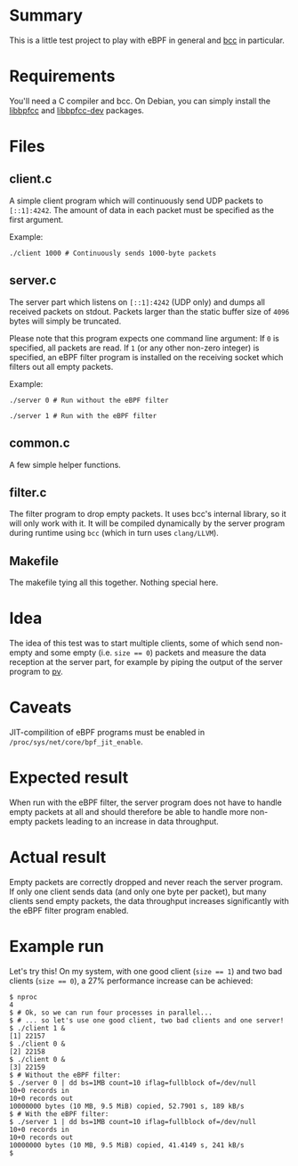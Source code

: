 # Summary

This is a little test project to play with eBPF in general and
[bcc](https://github.com/iovisor/bcc) in particular.

# Requirements

You'll need a C compiler and bcc. On Debian, you can simply install the
[libbpfcc](https://packages.debian.org/sid/libbpfcc) and
[libbpfcc-dev](https://packages.debian.org/sid/libbpfcc-dev) packages.

# Files

## client.c

A simple client program which will continuously send UDP packets to
```[::1]:4242```. The amount of data in each packet must be specified as the
first argument.

Example:

	./client 1000 # Continuously sends 1000-byte packets

## server.c

The server part which listens on ```[::1]:4242``` (UDP only) and dumps all
received packets on stdout. Packets larger than the static buffer size of
```4096``` bytes will simply be truncated.

Please note that this program expects one command line argument: If ```0``` is
specified, all packets are read. If ```1``` (or any other non-zero integer) is
specified, an eBPF filter program is installed on the receiving socket which
filters out all empty packets.

Example:

	./server 0 # Run without the eBPF filter

	./server 1 # Run with the eBPF filter

## common.c

A few simple helper functions.

## filter.c

The filter program to drop empty packets. It uses bcc's internal library, so it
will only work with it. It will be compiled dynamically by the server program
during runtime using ```bcc``` (which in turn uses ```clang/LLVM```).

## Makefile

The makefile tying all this together. Nothing special here.

# Idea

The idea of this test was to start multiple clients, some of which send
non-empty and some empty (i.e. ```size == 0```) packets and measure the data
reception at the server part, for example by piping the output of the server
program to [pv](http://www.ivarch.com/programs/pv.shtml).

# Caveats

JIT-compilition of eBPF programs must be enabled in
```/proc/sys/net/core/bpf_jit_enable```.

# Expected result

When run with the eBPF filter, the server program does not have to handle empty
packets at all and should therefore be able to handle more non-empty packets
leading to an increase in data throughput.

# Actual result

Empty packets are correctly dropped and never reach the server program. If only
one client sends data (and only one byte per packet), but many clients send
empty packets, the data throughput increases significantly with the eBPF filter
program enabled.

# Example run

Let's try this! On my system, with one good client (```size == 1```) and two bad
clients (```size == 0```), a 27% performance increase can be achieved:

	$ nproc
	4
	$ # Ok, so we can run four processes in parallel...
	$ # ... so let's use one good client, two bad clients and one server!
	$ ./client 1 &
	[1] 22157
	$ ./client 0 &
	[2] 22158
	$ ./client 0 &
	[3] 22159
	$ # Without the eBPF filter:
	$ ./server 0 | dd bs=1MB count=10 iflag=fullblock of=/dev/null
	10+0 records in
	10+0 records out
	10000000 bytes (10 MB, 9.5 MiB) copied, 52.7901 s, 189 kB/s
	$ # With the eBPF filter:
	$ ./server 1 | dd bs=1MB count=10 iflag=fullblock of=/dev/null
	10+0 records in
	10+0 records out
	10000000 bytes (10 MB, 9.5 MiB) copied, 41.4149 s, 241 kB/s
	$
